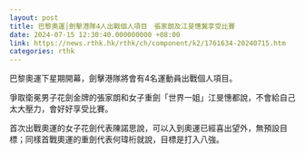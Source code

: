 ```yaml
---
layout: post
title: 巴黎奧運│劍擊港隊4人出戰個人項目　張家朗及江旻憓冀享受比賽
date: 2024-07-15 12:30:40.000000000 +08:00
link: https://news.rthk.hk/rthk/ch/component/k2/1761634-20240715.htm
categories: rthk
---
```


巴黎奧運下星期開幕，劍擊港隊將會有4名運動員出戰個人項目。

爭取衛冕男子花劍金牌的張家朗和女子重劍「世界一姐」江旻憓都說，不會給自己太大壓力，會好好享受比賽。

首次出戰奧運的女子花劍代表陳諾思說，可以入到奧運已經喜出望外，無預設目標；同樣首戰奧運的重劍代表何瑋桁就說，目標是打入八強。
